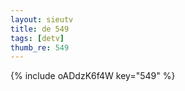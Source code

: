 ```yaml
--- 
layout: sieutv
title: de 549
tags: [detv]
thumb_re: 549
---
```

{% include oADdzK6f4W key="549" %} 
